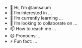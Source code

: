 - 👋 Hi, I’m @amsalum
- 👀 I’m interested in ...
- 🌱 I’m currently learning ...
- 💞️ I’m looking to collaborate on ...
- 📫 How to reach me ...
- 😄 Pronouns: ...
- ⚡ Fun fact: ...

<!---
amsalum/amsalum is a ✨ special ✨ repository because its `README.md` (this file) appears on your GitHub profile.
You can click the Preview link to take a look at your changes.
--->
